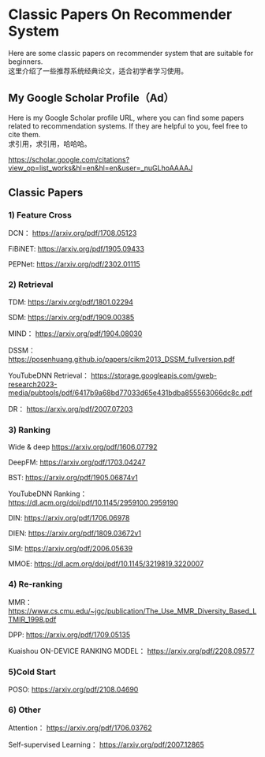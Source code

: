 # Classic Papers On Recommender System

Here are some classic papers on recommender system that are suitable for beginners.  
这里介绍了一些推荐系统经典论文，适合初学者学习使用。

## My  Google Scholar Profile（Ad）
Here is my Google Scholar profile URL, where you can find some papers related to recommendation systems. If they are helpful to you, feel free to cite them.    
求引用，求引用，哈哈哈。  

https://scholar.google.com/citations?view_op=list_works&hl=en&hl=en&user=_nuGLhoAAAAJ  

## Classic Papers

### 1) Feature Cross

DCN：
https://arxiv.org/pdf/1708.05123

FiBiNET:
https://arxiv.org/pdf/1905.09433

PEPNet:
https://arxiv.org/pdf/2302.01115

### 2) Retrieval

TDM:
https://arxiv.org/pdf/1801.02294

SDM:
https://arxiv.org/pdf/1909.00385

MIND：
https://arxiv.org/pdf/1904.08030

DSSM：
https://posenhuang.github.io/papers/cikm2013_DSSM_fullversion.pdf

YouTubeDNN Retrieval：
https://storage.googleapis.com/gweb-research2023-media/pubtools/pdf/6417b9a68bd77033d65e431bdba855563066dc8c.pdf

DR：
https://arxiv.org/pdf/2007.07203

### 3) Ranking

Wide & deep
https://arxiv.org/pdf/1606.07792

DeepFM:
https://arxiv.org/pdf/1703.04247

BST:
https://arxiv.org/pdf/1905.06874v1

YouTubeDNN Ranking：
https://dl.acm.org/doi/pdf/10.1145/2959100.2959190

DIN:
https://arxiv.org/pdf/1706.06978

DIEN:
https://arxiv.org/pdf/1809.03672v1

SIM:
https://arxiv.org/pdf/2006.05639

MMOE:
https://dl.acm.org/doi/pdf/10.1145/3219819.3220007

### 4) Re-ranking

MMR：
https://www.cs.cmu.edu/~jgc/publication/The_Use_MMR_Diversity_Based_LTMIR_1998.pdf

DPP:
https://arxiv.org/pdf/1709.05135

Kuaishou ON-DEVICE RANKING MODEL：
https://arxiv.org/pdf/2208.09577

### 5)Cold Start

POSO:
https://arxiv.org/pdf/2108.04690

### 6) Other

Attention：
https://arxiv.org/pdf/1706.03762

Self-supervised Learning：
https://arxiv.org/pdf/2007.12865  



